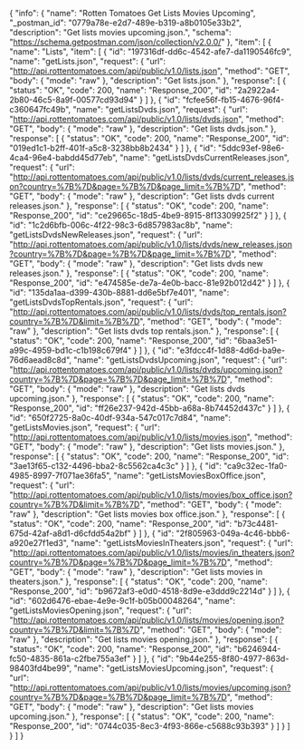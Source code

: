 {
  "info": {
    "name": "Rotten Tomatoes Get Lists Movies Upcoming",
    "_postman_id": "0779a78e-e2d7-489e-b319-a8b0105e33b2",
    "description": "Get lists movies upcoming.json.",
    "schema": "https://schema.getpostman.com/json/collection/v2.0.0/"
  },
  "item": [
    {
      "name": "Lists",
      "item": [
        {
          "id": "197316df-dd6c-4542-afe7-da1190546fc9",
          "name": "getLists.json",
          "request": {
            "url": "http://api.rottentomatoes.com/api/public/v1.0/lists.json",
            "method": "GET",
            "body": {
              "mode": "raw"
            },
            "description": "Get lists.json."
          },
          "response": [
            {
              "status": "OK",
              "code": 200,
              "name": "Response_200",
              "id": "2a2922a4-2b80-46c5-8a9f-00577cd93d94"
            }
          ]
        },
        {
          "id": "fcfee56f-fb15-4676-96f4-c360647fc49b",
          "name": "getListsDvds.json",
          "request": {
            "url": "http://api.rottentomatoes.com/api/public/v1.0/lists/dvds.json",
            "method": "GET",
            "body": {
              "mode": "raw"
            },
            "description": "Get lists dvds.json."
          },
          "response": [
            {
              "status": "OK",
              "code": 200,
              "name": "Response_200",
              "id": "019ed1c1-b2ff-401f-a5c8-3238bb8b2434"
            }
          ]
        },
        {
          "id": "5ddc93ef-98e6-4ca4-96e4-babdd45d77eb",
          "name": "getListsDvdsCurrentReleases.json",
          "request": {
            "url": "http://api.rottentomatoes.com/api/public/v1.0/lists/dvds/current_releases.json?country=%7B%7D&page=%7B%7D&page_limit=%7B%7D",
            "method": "GET",
            "body": {
              "mode": "raw"
            },
            "description": "Get lists dvds current releases.json."
          },
          "response": [
            {
              "status": "OK",
              "code": 200,
              "name": "Response_200",
              "id": "ce29665c-18d5-4be9-8915-8f13309925f2"
            }
          ]
        },
        {
          "id": "1c2d6bfb-006c-4f22-98c3-6d857983ac8b",
          "name": "getListsDvdsNewReleases.json",
          "request": {
            "url": "http://api.rottentomatoes.com/api/public/v1.0/lists/dvds/new_releases.json?country=%7B%7D&page=%7B%7D&page_limit=%7B%7D",
            "method": "GET",
            "body": {
              "mode": "raw"
            },
            "description": "Get lists dvds new releases.json."
          },
          "response": [
            {
              "status": "OK",
              "code": 200,
              "name": "Response_200",
              "id": "e474585e-de7a-4e0b-bacc-81e92b012d42"
            }
          ]
        },
        {
          "id": "135da1aa-d399-430b-8881-dd6e5bf7e401",
          "name": "getListsDvdsTopRentals.json",
          "request": {
            "url": "http://api.rottentomatoes.com/api/public/v1.0/lists/dvds/top_rentals.json?country=%7B%7D&limit=%7B%7D",
            "method": "GET",
            "body": {
              "mode": "raw"
            },
            "description": "Get lists dvds top rentals.json."
          },
          "response": [
            {
              "status": "OK",
              "code": 200,
              "name": "Response_200",
              "id": "6baa3e51-a99c-4959-bd1c-c1b198c679f4"
            }
          ]
        },
        {
          "id": "e3fdcc4f-1d88-4d6d-ba9e-76d6aead8c8d",
          "name": "getListsDvdsUpcoming.json",
          "request": {
            "url": "http://api.rottentomatoes.com/api/public/v1.0/lists/dvds/upcoming.json?country=%7B%7D&page=%7B%7D&page_limit=%7B%7D",
            "method": "GET",
            "body": {
              "mode": "raw"
            },
            "description": "Get lists dvds upcoming.json."
          },
          "response": [
            {
              "status": "OK",
              "code": 200,
              "name": "Response_200",
              "id": "ff26e237-942d-45bb-a68a-8b74452d437c"
            }
          ]
        },
        {
          "id": "650f2725-8a0c-40df-934a-547c017c7d84",
          "name": "getListsMovies.json",
          "request": {
            "url": "http://api.rottentomatoes.com/api/public/v1.0/lists/movies.json",
            "method": "GET",
            "body": {
              "mode": "raw"
            },
            "description": "Get lists movies.json."
          },
          "response": [
            {
              "status": "OK",
              "code": 200,
              "name": "Response_200",
              "id": "3ae13f65-c132-4496-bba2-8c5562ca4c3c"
            }
          ]
        },
        {
          "id": "ca9c32ec-1fa0-4985-8997-7f071ae36fa5",
          "name": "getListsMoviesBoxOffice.json",
          "request": {
            "url": "http://api.rottentomatoes.com/api/public/v1.0/lists/movies/box_office.json?country=%7B%7D&limit=%7B%7D",
            "method": "GET",
            "body": {
              "mode": "raw"
            },
            "description": "Get lists movies box office.json."
          },
          "response": [
            {
              "status": "OK",
              "code": 200,
              "name": "Response_200",
              "id": "b73c4481-675d-42af-a8d1-d6cfdd54a2bf"
            }
          ]
        },
        {
          "id": "2f805963-049a-4c46-bbb6-a920e27f1ed3",
          "name": "getListsMoviesInTheaters.json",
          "request": {
            "url": "http://api.rottentomatoes.com/api/public/v1.0/lists/movies/in_theaters.json?country=%7B%7D&page=%7B%7D&page_limit=%7B%7D",
            "method": "GET",
            "body": {
              "mode": "raw"
            },
            "description": "Get lists movies in theaters.json."
          },
          "response": [
            {
              "status": "OK",
              "code": 200,
              "name": "Response_200",
              "id": "b9672af3-e0d0-4518-8d9e-e3ddd9c2214d"
            }
          ]
        },
        {
          "id": "602d6476-ebae-4e9e-9c1f-b05b00048264",
          "name": "getListsMoviesOpening.json",
          "request": {
            "url": "http://api.rottentomatoes.com/api/public/v1.0/lists/movies/opening.json?country=%7B%7D&limit=%7B%7D",
            "method": "GET",
            "body": {
              "mode": "raw"
            },
            "description": "Get lists movies opening.json."
          },
          "response": [
            {
              "status": "OK",
              "code": 200,
              "name": "Response_200",
              "id": "b6246944-fc50-4835-861a-c2fbe755a3ef"
            }
          ]
        },
        {
          "id": "9b44e255-8f80-4977-863d-98403fd4be99",
          "name": "getListsMoviesUpcoming.json",
          "request": {
            "url": "http://api.rottentomatoes.com/api/public/v1.0/lists/movies/upcoming.json?country=%7B%7D&page=%7B%7D&page_limit=%7B%7D",
            "method": "GET",
            "body": {
              "mode": "raw"
            },
            "description": "Get lists movies upcoming.json."
          },
          "response": [
            {
              "status": "OK",
              "code": 200,
              "name": "Response_200",
              "id": "0744c035-8ec3-4f93-866e-c5688c93b393"
            }
          ]
        }
      ]
    }
  ]
}